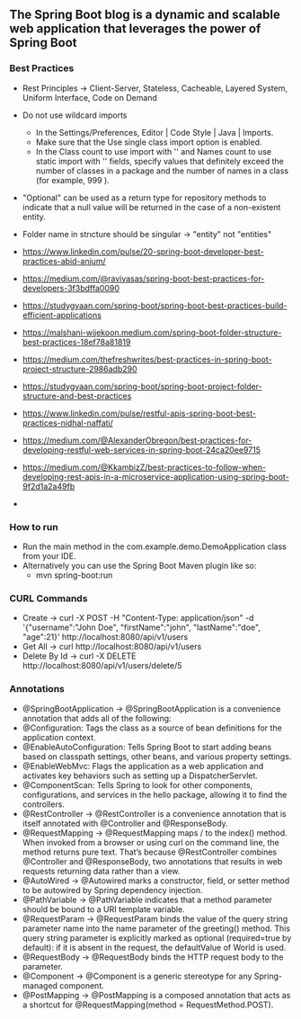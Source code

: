 ## The Spring Boot blog is a dynamic and scalable web application that leverages the power of Spring Boot

### Best Practices
* Rest Principles -> Client-Server, Stateless, Cacheable, Layered System, Uniform Interface, Code on Demand
* Do not use wildcard imports
    * In the Settings/Preferences, Editor | Code Style | Java | Imports.
    * Make sure that the Use single class import option is enabled.
    * In the Class count to use import with '' and Names count to use static import with '' fields, specify values that definitely exceed the number of classes in a package and the number of names in a class (for example, 999 ).
* "Optional" can be used as a return type for repository methods to indicate that a null value will be returned in the case of a non-existent entity.
* Folder name in strıcture should be singular -> "entity" not "entities"

* https://www.linkedin.com/pulse/20-spring-boot-developer-best-practices-abid-anjum/
* https://medium.com/@raviyasas/spring-boot-best-practices-for-developers-3f3bdffa0090
* https://studygyaan.com/spring-boot/spring-boot-best-practices-build-efficient-applications
* https://malshani-wijekoon.medium.com/spring-boot-folder-structure-best-practices-18ef78a81819
* https://medium.com/thefreshwrites/best-practices-in-spring-boot-project-structure-2986adb290
* https://studygyaan.com/spring-boot/spring-boot-project-folder-structure-and-best-practices
* https://www.linkedin.com/pulse/restful-apis-spring-boot-best-practices-nidhal-naffati/
* https://medium.com/@AlexanderObregon/best-practices-for-developing-restful-web-services-in-spring-boot-24ca20ee9715
* https://medium.com/@KkambizZ/best-practices-to-follow-when-developing-rest-apis-in-a-microservice-application-using-spring-boot-9f2d1a2a49fb
* 

### How to run
* Run the main method in the com.example.demo.DemoApplication class from your IDE.
* Alternatively you can use the Spring Boot Maven plugin like so:
    * mvn spring-boot:run

### CURL Commands
* Create -> curl -X POST -H "Content-Type: application/json" -d '{"username":"John Doe", "firstName":"john", "lastName":"doe", "age":21}' http://localhost:8080/api/v1/users
* Get All -> curl http://localhost:8080/api/v1/users
* Delete By Id -> curl -X DELETE http://localhost:8080/api/v1/users/delete/5

### Annotations
* @SpringBootApplication -> @SpringBootApplication is a convenience annotation that adds all of the following:
* @Configuration: Tags the class as a source of bean definitions for the application context.
* @EnableAutoConfiguration: Tells Spring Boot to start adding beans based on classpath settings, other beans, and various property settings.
* @EnableWebMvc: Flags the application as a web application and activates key behaviors such as setting up a DispatcherServlet.
* @ComponentScan: Tells Spring to look for other components, configurations, and services in the hello package, allowing it to find the controllers.
* @RestController -> @RestController is a convenience annotation that is itself annotated with @Controller and @ResponseBody.
* @RequestMapping -> @RequestMapping maps / to the index() method. When invoked from a browser or using curl on the command line, the method returns pure text. That’s because @RestController combines @Controller and @ResponseBody, two annotations that results in web requests returning data rather than a view.
* @AutoWired -> @Autowired marks a constructor, field, or setter method to be autowired by Spring dependency injection.
* @PathVariable -> @PathVariable indicates that a method parameter should be bound to a URI template variable.
* @RequestParam -> @RequestParam binds the value of the query string parameter name into the name parameter of the greeting() method. This query string parameter is explicitly marked as optional (required=true by default): if it is absent in the request, the defaultValue of World is used.
* @RequestBody -> @RequestBody binds the HTTP request body to the parameter.
* @Component -> @Component is a generic stereotype for any Spring-managed component.
* @PostMapping -> @PostMapping is a composed annotation that acts as a shortcut for @RequestMapping(method = RequestMethod.POST).